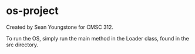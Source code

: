 # os-project

Created by Sean Youngstone for CMSC 312.

To run the OS, simply run the main method in the Loader class, found in the src directory.
